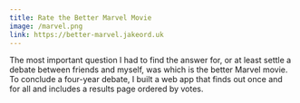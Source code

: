 ```yaml
---
title: Rate the Better Marvel Movie
image: /marvel.png
link: https://better-marvel.jakeord.uk
---
```


The most important question I had to find the answer for, or at least settle a debate between friends and myself, was which is the better Marvel movie. To conclude a four-year debate, I built a web app that finds out once and for all and includes a results page ordered by votes.
